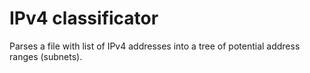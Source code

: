 # IPv4 classificator

Parses a file with list of IPv4 addresses into a tree of potential address ranges (subnets).

